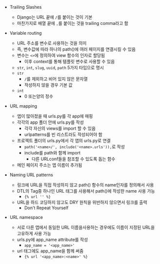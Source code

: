 - Trailing Slashes
    - Django는 URL 끝에 `/`를 붙이는 것이 기본
    - 마찬가지로 배열 끝에 `,`를 붙이는 것을 trailing comma라고 함

- Variable routing
    - URL 주소를 변수로 사용하는 것을 의미
    - 즉, 변수값에 따라 하나의 path()에 여러 페이지를 연결시킬 수 있음
    - 변수는 `<>`에 정의하여 view 함수의 인자로 할당됨
        - 이후 context를 통해 템플릿 변수로 사용할 수 있음
    - `str`, `int`, `slug`, `uuid`, `path` 5가지 타입으로 명시
    - `str`
        - `/`를 제외하고 비어 있지 않은 문자열
        - 작성하지 않을 경우 기본 값
    - `int`
        - 0 또는양의 정수

- URL mapping
    - 앱이 많아졌을 때 urls.py를 각 app에 매핑
    - 각각의 app 폴더 안에 urls.py를 작성
        - 각각 자신의 views를 import 할 수 있음
        - urlpatterns를 빈 리스트라도 작성되어야 함
    - 프로젝트 폴더의 urls.py에서 각 앱의 urls.py로 연결
        - `path('<name>/', include('<name>.urls')),`로 작성
        - include를 path와 함께 import
            - 다른 URLconf들을 참조할 수 있도록 돕는 함수
    - 메인 페이지 주소는 앱 이름이 추가됨

- Naming URL patterns
    - 링크에 URL을 직접 작성하지 않고 path() 함수의 name인자를 정의해서 사용
    - DTL의 Tag중 하나인 URL 태그를 사용해서 path()에 작성한 name 사용 가능
        - `{% url '' %}`
    - URL을 하드 코딩하지 않고도 DRY 원칙을 위반하지 않으면서 링크를 출력
        - Don't Repeat Yourself

- URL namespace
    - 서로 다른 앱에서 동일한 URL 이름을사용하는 경우에도 이름이 지정된 URL을 고유하게 사용 가능
    - urls.py에 app_name attribute를 작성
        - `app_name = '<app_name>'`
    - url 태그에도 app_name을 함께 써줌
        - `{% url '<app_name>:<name>' %}`
